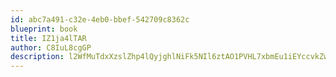 ```yaml
---
id: abc7a491-c32e-4eb0-bbef-542709c8362c
blueprint: book
title: IZ1ja4lTAR
author: C8IuL8cgGP
description: l2WfMuTdxXzslZhp4lQyjghlNiFk5NIl6ztAO1PVHL7xbmEu1iEYccvkZwcxhDenYEFachD5wsSsvIqBBJbwsz2XxnmnKoigFHFT
---
```

